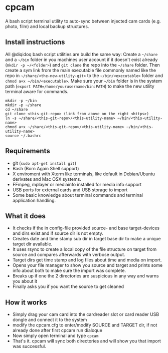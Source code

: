 # cpcam

A bash script terminal utility to auto-sync between injected cam cards (e.g. photo, film) and local backup structures.

## Install instructions

All @diqidoq bash script utilities are build the same way: Create a ``` ~/share ``` and a ``` ~/bin ``` folder in you machines user account if it doesn't exist already (``` mkdir -p ~/<folder> ```) and ``` git clone ``` the repo into the ``` ~/share ``` folder. Then create a sym link from the main executable file commonly named like the repo in ``` ~/share/<the-new-utility-git> ``` to the ``` ~/bin/<executable> ``` folder and ``` chmod a+x ~/bin/<executable> ```. Make sure your ``` ~/bin ``` folder is in the system path (``` export PATH=/home/yourusername/bin:PATH ```) to make the new utility terminal aware for commands.

    mkdir -p ~/bin
    mkdir -p ~/share
    cd ~/share
    git clone <this-git-repo> (link from above on the right <https>)
    ln -s ~/share/<this-git-repo>/<this-utility-name> ~/bin/<this-utility-name>
    chmod a+x ~/share/<this-git-repo>/<this-utility-name> ~/bin/<this-utility-name>
    source ~/.bashrc

## Requirements

 + git (``` sudo apt-get install git ```)
 + Bash (Born Again Shell support)
 + X enviroment with Xterm like terminals, like default in Debian/Ubuntu derivates and Mac OSX systems.
 + FFmpeg, mplayer or mediainfo installed for media info support
 + USB ports for external cards and USB storage to import
 + Some basic knowledge about terminal commands and terminal application handling.

## What it does

 + It checks if the in config-file provided source- and base target-devices and dirs exist and if source dir is not empty.
 + Creates date and time stamp sub dir in target base dir to make a unique target dir available.
 + It uses rsync to create a local copy of the file structure on target from source and compares afterwards with verbose output.
 + Target dirs get time stamp and log files about time and media on import.
 + Opens your file manager to show you source and target and prints some info about both to make sure the import was complete.
 + Breaks up if one the 2 directories are suspicious in any way and warns you about it
 + Finally asks you if you want the source to get cleaned

## How it works

 + Simply drag your cam card into the cardreader slot or card reader USB dongle and connect it to the system
 + modify the cpcam.cfg to enter/modify SOURCE and TARGET dir, if not already done after first cpcam run dialoque
 + Now simply open terminal and type ``` cpcam ```
 + That's it. cpcam will sync both directories and will show you that import was successful.
